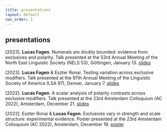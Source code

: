 ```yaml
---
title: presentations
layout: default
nav_order: 3
---
```


## presentations ##

[2023]. **Lucas Fagen**. Numerals are doubly bounded: evidence from exclusives and polarity. Talk presented at the 53rd Annual Meeting of the North East Linguistic Society (NELS 53), Göttingen, January 13. [slides](slides/nels2023-slides.pdf)

[2023]. **Lucas Fagen** & Eszter Ronai. Testing variation across exclusive modifiers. Talk presented at the 97th Annual Meeting of the Linguistic Society of America (LSA 97), Denver, January 7. [slides](slides/lsa2023-slides.pdf)

[2022]. **Lucas Fagen**. A scalar analysis of polarity contrasts across exclusive modifiers. Talk presented at the 23rd Amsterdam Colloquium (AC 2022), Amsterdam, December 21. [slides](slides/ac2022-slides.pdf)

[2022]. Eszter Ronai & **Lucas Fagen**. Exclusives vary in strength and scale structure: experimental evidence. Poster presented at the 23rd Amsterdam Colloquium (AC 2022), Amsterdam, December 19. [poster](slides/ac2022-poster.pdf)
